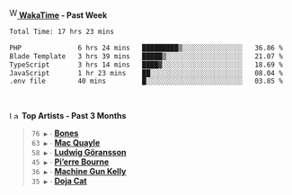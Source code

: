 <img src="https://github.com/dxnter/dxnter/assets/17434202/67b21fa4-d36d-46f9-9dec-f23d976b00ef" alt="WakaTime Logo" width="14" height="18"/><a href="https://wakatime.com/@dxnter" target="_blank"><strong> WakaTime</strong></a><strong> - Past Week</strong>

<!--START_SECTION:waka-->

```txt
Total Time: 17 hrs 23 mins

PHP              6 hrs 24 mins   █████████▒░░░░░░░░░░░░░░░   36.86 %
Blade Template   3 hrs 39 mins   █████▒░░░░░░░░░░░░░░░░░░░   21.07 %
TypeScript       3 hrs 14 mins   ████▓░░░░░░░░░░░░░░░░░░░░   18.69 %
JavaScript       1 hr 23 mins    ██░░░░░░░░░░░░░░░░░░░░░░░   08.04 %
.env file        40 mins         █░░░░░░░░░░░░░░░░░░░░░░░░   03.85 %
```

<!--END_SECTION:waka-->

<br/>

<!--START_LASTFM_ARTISTS:{"period": "3month", "rows": 6}-->
<a href="https://last.fm" target="_blank"><img src="https://user-images.githubusercontent.com/17434202/215290617-e793598d-d7c9-428f-9975-156db1ba89cc.svg" alt="Last.fm Logo" width="18" height="13"/></a> **Top Artists - Past 3 Months**

> `76 ▶️` ∙ **[Bones](https://www.last.fm/music/Bones)**<br/>
> `63 ▶️` ∙ **[Mac Quayle](https://www.last.fm/music/Mac+Quayle)**<br/>
> `58 ▶️` ∙ **[Ludwig Göransson](https://www.last.fm/music/Ludwig+G%C3%B6ransson)**<br/>
> `45 ▶️` ∙ **[Pi’erre Bourne](https://www.last.fm/music/Pi%E2%80%99erre+Bourne)**<br/>
> `36 ▶️` ∙ **[Machine Gun Kelly](https://www.last.fm/music/Machine+Gun+Kelly)**<br/>
> `35 ▶️` ∙ **[Doja Cat](https://www.last.fm/music/Doja+Cat)**<br/>
<!--END_LASTFM_ARTISTS-->
